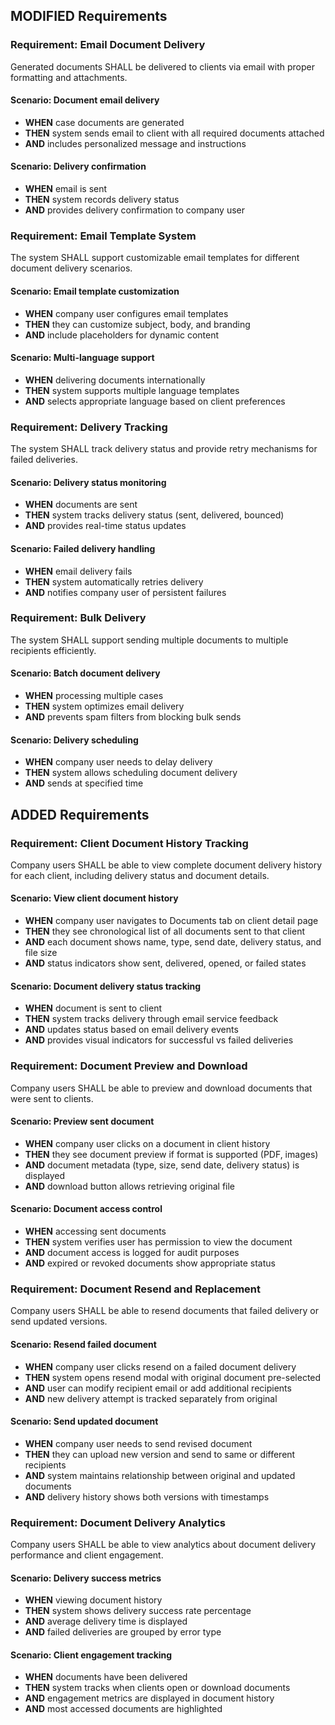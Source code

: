 ## MODIFIED Requirements

### Requirement: Email Document Delivery

Generated documents SHALL be delivered to clients via email with proper formatting and attachments.

#### Scenario: Document email delivery

- **WHEN** case documents are generated
- **THEN** system sends email to client with all required documents attached
- **AND** includes personalized message and instructions

#### Scenario: Delivery confirmation

- **WHEN** email is sent
- **THEN** system records delivery status
- **AND** provides delivery confirmation to company user

### Requirement: Email Template System

The system SHALL support customizable email templates for different document delivery scenarios.

#### Scenario: Email template customization

- **WHEN** company user configures email templates
- **THEN** they can customize subject, body, and branding
- **AND** include placeholders for dynamic content

#### Scenario: Multi-language support

- **WHEN** delivering documents internationally
- **THEN** system supports multiple language templates
- **AND** selects appropriate language based on client preferences

### Requirement: Delivery Tracking

The system SHALL track delivery status and provide retry mechanisms for failed deliveries.

#### Scenario: Delivery status monitoring

- **WHEN** documents are sent
- **THEN** system tracks delivery status (sent, delivered, bounced)
- **AND** provides real-time status updates

#### Scenario: Failed delivery handling

- **WHEN** email delivery fails
- **THEN** system automatically retries delivery
- **AND** notifies company user of persistent failures

### Requirement: Bulk Delivery

The system SHALL support sending multiple documents to multiple recipients efficiently.

#### Scenario: Batch document delivery

- **WHEN** processing multiple cases
- **THEN** system optimizes email delivery
- **AND** prevents spam filters from blocking bulk sends

#### Scenario: Delivery scheduling

- **WHEN** company user needs to delay delivery
- **THEN** system allows scheduling document delivery
- **AND** sends at specified time

## ADDED Requirements

### Requirement: Client Document History Tracking

Company users SHALL be able to view complete document delivery history for each client, including delivery status and document details.

#### Scenario: View client document history

- **WHEN** company user navigates to Documents tab on client detail page
- **THEN** they see chronological list of all documents sent to that client
- **AND** each document shows name, type, send date, delivery status, and file size
- **AND** status indicators show sent, delivered, opened, or failed states

#### Scenario: Document delivery status tracking

- **WHEN** document is sent to client
- **THEN** system tracks delivery through email service feedback
- **AND** updates status based on email delivery events
- **AND** provides visual indicators for successful vs failed deliveries

### Requirement: Document Preview and Download

Company users SHALL be able to preview and download documents that were sent to clients.

#### Scenario: Preview sent document

- **WHEN** company user clicks on a document in client history
- **THEN** they see document preview if format is supported (PDF, images)
- **AND** document metadata (type, size, send date, delivery status) is displayed
- **AND** download button allows retrieving original file

#### Scenario: Document access control

- **WHEN** accessing sent documents
- **THEN** system verifies user has permission to view the document
- **AND** document access is logged for audit purposes
- **AND** expired or revoked documents show appropriate status

### Requirement: Document Resend and Replacement

Company users SHALL be able to resend documents that failed delivery or send updated versions.

#### Scenario: Resend failed document

- **WHEN** company user clicks resend on a failed document delivery
- **THEN** system opens resend modal with original document pre-selected
- **AND** user can modify recipient email or add additional recipients
- **AND** new delivery attempt is tracked separately from original

#### Scenario: Send updated document

- **WHEN** company user needs to send revised document
- **THEN** they can upload new version and send to same or different recipients
- **AND** system maintains relationship between original and updated documents
- **AND** delivery history shows both versions with timestamps

### Requirement: Document Delivery Analytics

Company users SHALL be able to view analytics about document delivery performance and client engagement.

#### Scenario: Delivery success metrics

- **WHEN** viewing document history
- **THEN** system shows delivery success rate percentage
- **AND** average delivery time is displayed
- **AND** failed deliveries are grouped by error type

#### Scenario: Client engagement tracking

- **WHEN** documents have been delivered
- **THEN** system tracks when clients open or download documents
- **AND** engagement metrics are displayed in document history
- **AND** most accessed documents are highlighted
